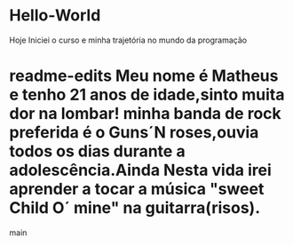 # Hello-World
Hoje Iniciei o curso e minha trajetória no mundo da programação

readme-edits
Meu nome é Matheus e tenho 21 anos de idade,sinto muita dor na lombar!
minha banda de rock preferida é o Guns´N roses,ouvia todos 
os dias durante a adolescência.Ainda Nesta vida irei aprender a tocar
a música "sweet Child O´ mine" na guitarra(risos).
=



main
